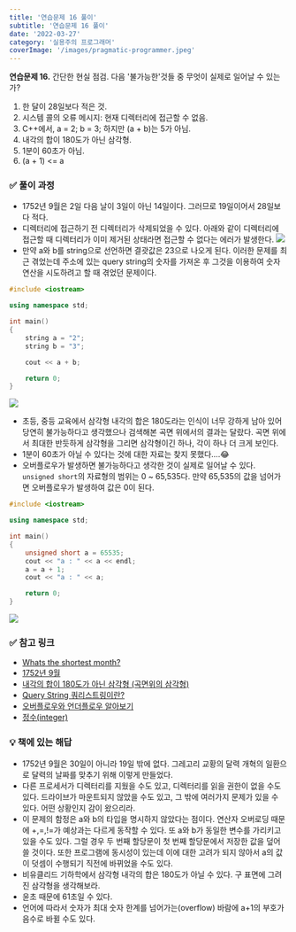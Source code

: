 ```yaml
---
title: '연습문제 16 풀이'
subtitle: '연습문제 16 풀이'
date: '2022-03-27'
category: '실용주의 프로그래머'
coverImage: '/images/pragmatic-programmer.jpeg'
---
```


**연습문제 16.**
간단한 현실 점검. 다음 '불가능한'것들 중 무엇이 실제로 일어날 수 있는가?

1. 한 달이 28일보다 적은 것.
2. 시스템 콜의 오류 메시지: 현재 디렉터리에 접근할 수 없음.
3. C++에서, a = 2; b = 3; 하지만 (a + b)는 5가 아님.
4. 내각의 합이 180도가 아닌 삼각형.
5. 1분이 60초가 아님.
6. (a + 1) <= a

### ✅ 풀이 과정

- 1752년 9월은 2일 다음 날이 3일이 아닌 14일이다. 그러므로 19일이어서 28일보다 적다.
- 디렉터리에 접근하기 전 디렉터리가 삭제되었을 수 있다. 아래와 같이 디렉터리에 접근할 때 디렉터리가 이미 제거된 상태라면 접근할 수 없다는 에러가 발생한다.
  ![](https://images.velog.io/images/hojin9622/post/6480583c-2f9a-4257-a872-6888d011fc53/Screen%20Shot%202022-03-27%20at%206.35.33%20PM.png)
- 만약 a와 b를 string으로 선언하면 결괏값은 23으로 나오게 된다. 이러한 문제를 최근 겪었는데 주소에 있는 query string의 숫자를 가져온 후 그것을 이용하여 숫자 연산을 시도하려고 할 때 겪었던 문제이다.

```cpp
#include <iostream>

using namespace std;

int main()
{
    string a = "2";
    string b = "3";

    cout << a + b;

    return 0;
}
```

![](https://images.velog.io/images/hojin9622/post/e2a1843c-2a92-4be0-a3d0-d2c2481d11f8/Screen%20Shot%202022-03-27%20at%206.54.44%20PM.png)

- 초등, 중등 교육에서 삼각형 내각의 합은 180도라는 인식이 너무 강하게 남아 있어 당연히 불가능하다고 생각했으나 검색해본 곡면 위에서의 결과는 달랐다. 곡면 위에서 최대한 반듯하게 삼각형을 그리면 삼각형이긴 하나, 각이 하나 더 크게 보인다.
- 1분이 60초가 아닐 수 있다는 것에 대한 자료는 찾지 못했다....😂
- 오버플로우가 발생하면 불가능하다고 생각한 것이 실제로 일어날 수 있다. `unsigned short`의 자료형의 범위는 0 ~ 65,535다. 만약 65,535의 값을 넘어가면 오버플로우가 발생하여 값은 0이 된다.

```cpp
#include <iostream>

using namespace std;

int main()
{
    unsigned short a = 65535;
    cout << "a : " << a << endl;
    a = a + 1;
    cout << "a : " << a;

    return 0;
}
```

![](https://images.velog.io/images/hojin9622/post/c03fd2db-2b7a-4549-9d22-336c35caf47f/Screen%20Shot%202022-03-27%20at%207.09.26%20PM.png)

### ✅ 참고 링크

- [Whats the shortest month?](https://moviecultists.com/whats-the-shortest-month)
- [1752년 9월](https://kuduz.tistory.com/878)
- [내각의 합이 180도가 아닌 삼각형 (곡면위의 삼각형)](https://m.blog.naver.com/PostView.naver?isHttpsRedirect=true&blogId=hjkamy&logNo=20129089178)
- [Query String 쿼리스트링이란?](https://velog.io/@pear/Query-String-%EC%BF%BC%EB%A6%AC%EC%8A%A4%ED%8A%B8%EB%A7%81%EC%9D%B4%EB%9E%80)
- [오버플로우와 언더플로우 알아보기](https://dojang.io/mod/page/view.php?id=32)
- [정수(integer)](https://boycoding.tistory.com/150)

### 💡 책에 있는 해답

- 1752년 9월은 30일이 아니라 19일 밖에 없다. 그레고리 교황의 달력 개혁의 일환으로 달력의 날짜를 맞추기 위해 이렇게 만들었다.
- 다른 프로세서가 디렉터리를 지웠을 수도 있고, 디렉터리를 읽을 권한이 없을 수도 있다. 드라이브가 마운트되지 않았을 수도 있고, 그 밖에 여러가지 문제가 있을 수 있다. 어떤 상황인지 감이 왔으리라.
- 이 문제의 함정은 a와 b의 타입을 명시하지 않았다는 점이다. 연산자 오버로딩 때문에 +,=,!=가 예상과는 다르게 동작할 수 있다. 또 a와 b가 동일한 변수를 가리키고 있을 수도 있다. 그럴 경우 두 번째 할당문이 첫 번째 할당문에서 저장한 값을 덮어쓸 것이다. 또한 프로그램에 동시성이 있는데 이에 대한 고려가 되지 않아서 a의 값이 덧셈이 수행되기 직전에 바뀌었을 수도 있다.
- 비유클리드 기하학에서 삼각형 내각의 합은 180도가 아닐 수 있다. 구 표면에 그려진 삼각형을 생각해보라.
- 윤초 때문에 61초일 수 있다.
- 언어에 따라서 숫자가 최대 숫자 한계를 넘어가는(overflow) 바람에 a+1의 부호가 음수로 바뀔 수도 있다.
